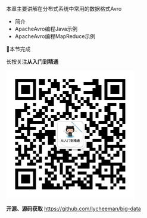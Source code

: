 本章主要讲解在分布式系统中常用的数据格式Avro
- 简介
- ApacheAvro编程Java示例
- ApacheAvro编程MapReduce示例


:clap:本节完成

长按关注**从入门到精通**

![](./../../article/image/user/share/qrcode_for_gh_6932763778ef_344.jpg)

**开源、源码获取**   https://github.com/lycheeman/big-data
